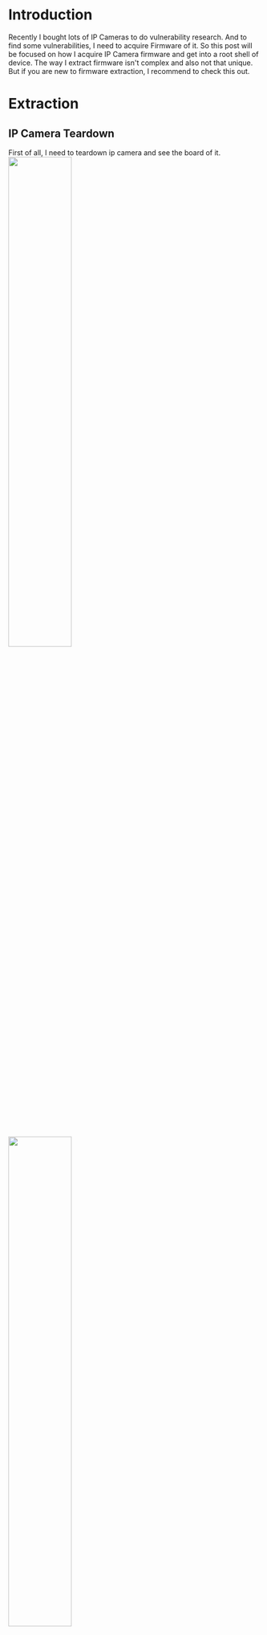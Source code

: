 # Introduction
Recently I bought lots of IP Cameras to do vulnerability research. And to find some vulnerabilities, I need to acquire Firmware of it. 
So this post will be focused on how I acquire IP Camera firmware and get into a root shell of device.
The way I extract firmware isn't complex and also not that unique. But if you are new to firmware extraction, I recommend to check this out.

# Extraction
## IP Camera Teardown
First of all, I need to teardown ip camera and see the board of it.
<img src="https://raw.githubusercontent.com/FirmExtract/FirmExtract-Posts/main/IP%20Camera%20Firmware%20Extration/image/image1.jpg" width=50%><br>
<img src="https://raw.githubusercontent.com/FirmExtract/FirmExtract-Posts/main/IP%20Camera%20Firmware%20Extration/image/image2.jpg" width=50%><br>
So this is the ip camera I'm going to work on.
By unscrewing the 3 screws on the backside, I could disassemble it.

<img src="https://raw.githubusercontent.com/FirmExtract/FirmExtract-Posts/main/IP%20Camera%20Firmware%20Extration/image/image3.jpg" width=50%><br>
<img src="https://raw.githubusercontent.com/FirmExtract/FirmExtract-Posts/main/IP%20Camera%20Firmware%20Extration/image/image4.jpg" width=50%><br>
<img src="https://raw.githubusercontent.com/FirmExtract/FirmExtract-Posts/main/IP%20Camera%20Firmware%20Extration/image/image5.jpg" width=50%><br>
The flash memory which is the most important part for extracting firmware is on the frontside of camera.

## Read Flash Memory
Because flash memory is non-volatile memory, it has datas to run the device. So I had to read flash memory to acquire firmware.

Flash memory uses the spi protocol to read and write memory. So I used `raspberry pi` to read it by using spi pins on the pi.
I used hook clamp to grab flash pins to connect flash and pi.
And use `flashrom` utility to read the flash.
`flashrom` supports read/write of many flash chips.

There are several steps I do when I try to read the flash using pi.

1. I try to read the flash **Onboard** which usually fails. There are many reasons why this doesn't work. And the problem is mainly in the structure of the board. 


2. If **Onboard** approach fails then I **detach** flash memory and try to read it. Now there is nothing to interrupt the signals between flash and pi. I usually use heat gun to detach flash on the board. 

<br><img src="https://raw.githubusercontent.com/FirmExtract/FirmExtract-Posts/main/IP%20Camera%20Firmware%20Extration/image/image6.jpg" width=50%><br>

After grabbing detached flash pins with hook clamp connected with pi, I used `flashrom` to read it.

<img src="https://raw.githubusercontent.com/FirmExtract/FirmExtract-Posts/main/IP%20Camera%20Firmware%20Extration/image/image8.jpg" width=100%><br>
The name of the flash is "KH25L6433F". But as you can see `flashrom` detected it as "MX25L64". Maybe KH flash has same structure with MX flash and just using their own name. There's no exact name "MX25L6433F" on the matching flashes.
But let's just give it a try. I will go with `"MX25L6436E/MX25L6445E/MX25L6465E/MX25L6473E/MX25L6473F"`

<img src="https://raw.githubusercontent.com/FirmExtract/FirmExtract-Posts/main/IP%20Camera%20Firmware%20Extration/image/image9.jpg" width=100%><br>
Great! Successfully read flash.

If `binwalk` doesn't support the flash that you are going to read, try to forcefully select other chip which is similar with that flash.
Or you can just add your flash to support it at binwalk source code and build it. I recommend this method as it is quite easy but powerful.
But if these two all failed, just implement the command for reading flash.
You can check [this](https://firmextract.com/post.php?id=rpi_spinand) post how to implement reading command.

## Firmware Analysis
As I said, the reason why I'm extracting firmware is to analyse firmware. So I need the application which operates this device. And the application is stored in a file system.

So what I need is to extract the file system in the firmware. To extract file system, I used `binwalk`.

<img src="https://raw.githubusercontent.com/FirmExtract/FirmExtract-Posts/main/IP%20Camera%20Firmware%20Extration/image/image10.jpg" width=100%><br>
`binwalk` searches signatures in the firmware and shows what is found in the firmware. (e.g. kernel, bootloader, file system).
I found squash filesystem and jffs2 filesystem in the firmware. 
By using `-e` option, I extracted these file systems.

<img src="https://raw.githubusercontent.com/FirmExtract/FirmExtract-Posts/main/IP%20Camera%20Firmware%20Extration/image/image11.jpg" width=100%><br>
Nice. The file systems are extracted.

# Getting a root shell
## Running telnetd
First we have to add telnetd command in rcS file. rcS is a script file which runs at linux init process. rcS file is located at `/etc/init.d/rcS`.

<br><img src="https://raw.githubusercontent.com/FirmExtract/FirmExtract-Posts/main/IP%20Camera%20Firmware%20Extration/image/image12.jpg" width=50%><br>
When I read the rcS file there was telnetd command already, but commented out.
So let's uncomment this and move on to the `/etc/shadow` file.

## Remove root password

```root:$1$[REDACTED]:10933:0:99999:7:::```

A root password is set. I could use `john the ripper` to get plain password with rainbow table or brute force attack, but not that much needed.
Because I can just remove password by leaving blank at the password hash field.

```root::10933:0:99999:7:::```

By removing root password, now I can connect telnet as root user without password.

## Rebuild Our File system
I changed all the things that I needed. So now it's time to rebuild the file system!

The file system that I edited is squash file system. So using `mksquashfs`, I will rebuild our file system.

<br><img src="https://raw.githubusercontent.com/FirmExtract/FirmExtract-Posts/main/IP%20Camera%20Firmware%20Extration/image/image13.jpg" width=100%><br>

The important thing here is options.
We should set the option of compression type. Or it will be compressed as gzip which is a default setting.
And I also set the option of block size. It's not a must, but I did it for stability.

Now we have to overwrite our rebuilt file system to the firmware.
I used hxd program to overwrite it.
<br><img src="https://raw.githubusercontent.com/FirmExtract/FirmExtract-Posts/main/IP%20Camera%20Firmware%20Extration/image/image14.jpg" width=100%><br>

## Writing to flash
To write the edited firmware, I'm going to use `flashrom` again.

<br><img src="https://raw.githubusercontent.com/FirmExtract/FirmExtract-Posts/main/IP%20Camera%20Firmware%20Extration/image/image15.jpg" width=100%><br>

## Soldering
The hardest and most careful part in this tasks. Carefully soldered the legs of the flash on the board.

<br><img src="https://raw.githubusercontent.com/FirmExtract/FirmExtract-Posts/main/IP%20Camera%20Firmware%20Extration/image/image16.jpg" width=50%><br>

And it's nicely done.

## Connect with ip camera

I connected ip camera to my router.
The network setting is ready. So now, let's try telnet!

<br><img src="https://raw.githubusercontent.com/FirmExtract/FirmExtract-Posts/main/IP%20Camera%20Firmware%20Extration/image/image17.jpg" width=60%><br>

I got a root shell. Mission Complete!

Although it's just a beginning of a long journey to find the vulnerability, by performing hardware hacking, I successfully extracted firmware and got root shell!

As always it was fun to play with hardware. Hope to see you at next post!